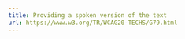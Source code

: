 ```yaml
---
title: Providing a spoken version of the text
url: https://www.w3.org/TR/WCAG20-TECHS/G79.html
---
```

